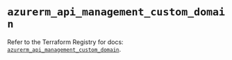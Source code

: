 # `azurerm_api_management_custom_domain`

Refer to the Terraform Registry for docs: [`azurerm_api_management_custom_domain`](https://registry.terraform.io/providers/hashicorp/azurerm/3.116.0/docs/resources/api_management_custom_domain).
